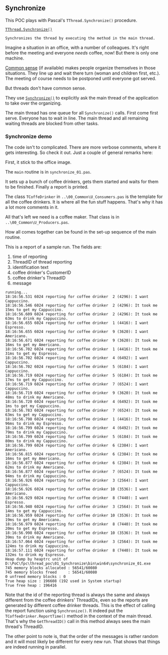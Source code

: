 ## Synchronize

This POC plays with Pascal's `TThread.Synchronize()` procedure.

[`TThread.Synchronize()`](https://www.freepascal.org/docs-html/rtl/classes/tthread.synchronize.html)
```
Synchronizes the thread by executing the method in the main thread.
```

Imagine a situation in an office, with a number of colleagues. It's right before
the meeting and everyone _needs_ coffee, now! But there is only one machine.

[Common sense](https://quoteinvestigator.com/2014/04/29/common-sense/)
(if available) makes people organize themselves in those situations. They line
up and wait there turn (woman and children first, etc.). The meeting of course
needs to be postponed until everyone got served.

But threads don't have common sense.

They use
[`Synchronize()`](https://www.freepascal.org/docs-html/rtl/classes/tthread.synchronize.html)
to explicitly ask the main thread of the application to take over the
organizing.

The main thread has one queue for all `Synchronize()` calls. First come first
serve. Everyone has to wait in line. The main thread and all remaining waiting
threads are blocked from other tasks.

### Synchronize demo

The code isn't to complicated. There are more verbose comments, where it gets
interesting. So check it out. Just a couple of general remarks here:

First, it stick to the office image.

The `main` routine is in `synchronize_01.pas`.

It sets up a bunch of coffee drinkers, gets them started and waits for them to
be finished. Finally a report is printed.

The class `TCoffeDrinker` in `..\00_Common\U_Consumers.pas` is the template for
all the coffee drinkers. It is where all the fun stuff happens. That's why it
has a lot more comments in it.

All that's left we need is a coffee maker. That class is in
`..\00_Common\U_Producers.pas`.

How all comes together can be found in the set-up sequence of the main routine.

This is a report of a sample run. The fields are:

 1. time of reporting
 2. ThreadID of thread reporting
 3. identification text
 4. coffee drinker's CustomerID
 5. coffee drinker's ThreadID
 6. message

```
running...
18:16:56.531 6024 reporting for coffee drinker  2 (4296): I want Cappuccino.
18:16:56.546 6024 reporting for coffee drinker  2 (4296): It took me   15ms to get my Cappuccino.
18:16:56.609 6024 reporting for coffee drinker  2 (4296): It took me   63ms to drink my Cappuccino.
18:16:56.655 6024 reporting for coffee drinker  1 (4416): I want Espresso.
18:16:56.655 6024 reporting for coffee drinker  9 (3620): I want Americano.
18:16:56.671 6024 reporting for coffee drinker  9 (3620): It took me   16ms to get my Americano.
18:16:56.702 6024 reporting for coffee drinker  1 (4416): It took me   31ms to get my Espresso.
18:16:56.702 6024 reporting for coffee drinker  4 (6492): I want Cappuccino.
18:16:56.702 6024 reporting for coffee drinker  5 (6184): I want Cappuccino.
18:16:56.719 6024 reporting for coffee drinker  5 (6184): It took me   17ms to get my Cappuccino.
18:16:56.719 6024 reporting for coffee drinker  7 (6524): I want Cappuccino.
18:16:56.719 6024 reporting for coffee drinker  9 (3620): It took me   48ms to drink my Americano.
18:16:56.720 6024 reporting for coffee drinker  4 (6492): It took me    1ms to get my Cappuccino.
18:16:56.783 6024 reporting for coffee drinker  7 (6524): It took me   63ms to get my Cappuccino.
18:16:56.798 6024 reporting for coffee drinker  1 (4416): It took me   96ms to drink my Espresso.
18:16:56.799 6024 reporting for coffee drinker  4 (6492): It took me   79ms to drink my Cappuccino.
18:16:56.799 6024 reporting for coffee drinker  5 (6184): It took me   80ms to drink my Cappuccino.
18:16:56.799 6024 reporting for coffee drinker  6 (2384): I want Americano.
18:16:56.815 6024 reporting for coffee drinker  6 (2384): It took me   16ms to get my Americano.
18:16:56.877 6024 reporting for coffee drinker  6 (2384): It took me   62ms to drink my Americano.
18:16:56.877 6024 reporting for coffee drinker  7 (6524): It took me   94ms to drink my Cappuccino.
18:16:56.926 6024 reporting for coffee drinker  3 (2564): I want Cappuccino.
18:16:56.926 6024 reporting for coffee drinker 10 (3536): I want Americano.
18:16:56.929 6024 reporting for coffee drinker  8 (7440): I want Espresso.
18:16:56.940 6024 reporting for coffee drinker  3 (2564): It took me   14ms to get my Cappuccino.
18:16:56.959 6024 reporting for coffee drinker 10 (3536): It took me   19ms to get my Americano.
18:16:56.979 6024 reporting for coffee drinker  8 (7440): It took me   20ms to get my Espresso.
18:16:56.998 6024 reporting for coffee drinker 10 (3536): It took me   39ms to drink my Americano.
18:16:57.064 6024 reporting for coffee drinker  3 (2564): It took me  124ms to drink my Cappuccino.
18:16:57.111 6024 reporting for coffee drinker  8 (7440): It took me  132ms to drink my Espresso.
Heap dump by heaptrc unit of D:\PoC\fpc\thread_poc\01_Synchronize\bin\win64\synchronize_01.exe
745 memory blocks allocated : 56541/60080
745 memory blocks freed     : 56541/60080
0 unfreed memory blocks : 0
True heap size : 196608 (192 used in System startup)
True free heap : 196416
```

Note that the id of the reporting thread is always the same and always different
from the coffee drinkers' ThreadIDs, even so the reports are generated by
different coffee drinker threads. This is the effect of calling the report
function using `Synchronize()`. It indeed put the `TCoffeeDrinker.ReportTime()`
method in the context of the main thread. That's why the `GetThreadID()` call in
this method always sees the main thread's ThreadID.

The other point to note is, that the order of the messages is rather random and
it will most likely be different for every new run. That shows that things are
indeed running in parallel.

